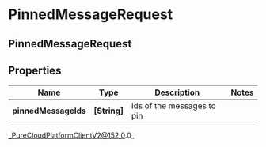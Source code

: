 # PinnedMessageRequest

## PinnedMessageRequest

## Properties

|Name | Type | Description | Notes|
|------------ | ------------- | ------------- | -------------|
| **pinnedMessageIds** | **[String]** | Ids of the messages to pin | |



_PureCloudPlatformClientV2@152.0.0_
